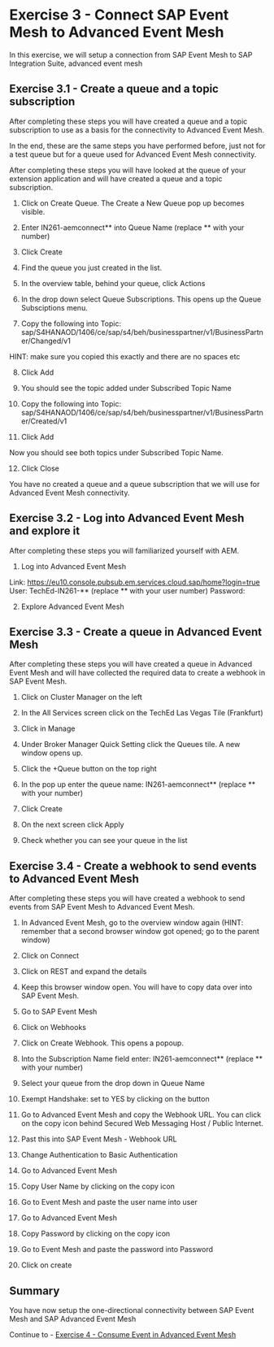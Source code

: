 # Exercise 3 - Connect SAP Event Mesh to Advanced Event Mesh

In this exercise, we will setup a connection from SAP Event Mesh to SAP Integration Suite, advanced event mesh

## Exercise 3.1 - Create a queue and a topic subscription

After completing these steps you will have created a queue and a topic subscription to use as a basis for the connectivity to Advanced Event Mesh.

In the end, these are the same steps you have performed before, just not for a test queue but for a queue used for Advanced Event Mesh connectivity.

After completing these steps you will have looked at the queue of your extension application and will have created a queue and a topic subscription.

1. Click on Create Queue. The Create a New Queue pop up becomes visible.

2. Enter IN261-aemconnect** into Queue Name (replace ** with your number)

3. Click Create

4. Find the queue you just created in the list.

5. In the overview table, behind your queue, click Actions

6. In the drop down select Queue Subscriptions. This opens up the Queue Subsciptions menu.

7. Copy the following into Topic: sap/S4HANAOD/1406/ce/sap/s4/beh/businesspartner/v1/BusinessPartner/Changed/v1	

HINT: make sure you copied this exactly and there are no spaces etc 

8. Click Add

9. You should see the topic added under Subscribed Topic Name

10. Copy the following into Topic: sap/S4HANAOD/1406/ce/sap/s4/beh/businesspartner/v1/BusinessPartner/Created/v1	

11. Click Add

Now you should see both topics under Subscribed Topic Name.

12. Click Close

You have no created a queue and a queue subscription that we will use for Advanced Event Mesh connectivity.

## Exercise 3.2 - Log into Advanced Event Mesh and explore it

After completing these steps you will familiarized yourself with AEM.

1. Log into Advanced Event Mesh

Link: https://eu10.console.pubsub.em.services.cloud.sap/home?login=true
User: TechEd-IN261-** (replace ** with your user number)
Password: <PASSWORD>
  
2. Explore Advanced Event Mesh  

## Exercise 3.3 - Create a queue in Advanced Event Mesh

After completing these steps you will have created a queue in Advanced Event Mesh and will have collected the required data to create a webhook in SAP Event Mesh.
  
1. Click on Cluster Manager on the left
  
2. In the All Services screen click on the TechEd Las Vegas Tile (Frankfurt)
  
3. Click in Manage
  
4. Under Broker Manager Quick Setting click the Queues tile. A new window opens up.
  
5. Click the +Queue button on the top right
  
6. In the pop up enter the queue name: IN261-aemconnect** (replace ** with your number)
  
7. Click Create
  
8. On the next screen click Apply
  
9. Check whether you can see your queue in the list  

## Exercise 3.4 - Create a webhook to send events to Advanced Event Mesh

After completing these steps you will have created a webhook to send events from SAP Event Mesh to Advanced Event Mesh.

1. In Advanced Event Mesh, go to the overview window again (HINT: remember that a second browser window got opened; go to the parent window)
  
2. Click on Connect
  
3. Click on REST and expand the details
  
4. Keep this browser window open. You will have to copy data over into SAP Event Mesh.
  
5. Go to SAP Event Mesh
  
6. Click on Webhooks
  
7. Click on Create Webhook. This opens a popoup.
  
8. Into the Subscription Name field enter: IN261-aemconnect** (replace ** with your number)
  
9. Select your queue from the drop down in Queue Name
  
10. Exempt Handshake: set to YES by clicking on the button
  
11. Go to Advanced Event Mesh and copy the Webhook URL. You can click on the copy icon behind Secured Web Messaging Host / Public Internet.
  
12. Past this into SAP Event Mesh - Webhook URL
  
13. Change Authentication to Basic Authentication
  
14. Go to Advanced Event Mesh 
  
15. Copy User Name by clicking on the copy icon
  
16. Go to Event Mesh and paste the user name into user  
  
17. Go to Advanced Event Mesh 
  
18. Copy Password by clicking on the copy icon
  
19. Go to Event Mesh and paste the password into Password
  
20. Click on create 
  
## Summary

You have now setup the one-directional connectivity between SAP Event Mesh and SAP Advanced Event Mesh 

Continue to - [Exercise 4 - Consume Event in Advanced Event Mesh](../ex4/README.md)


